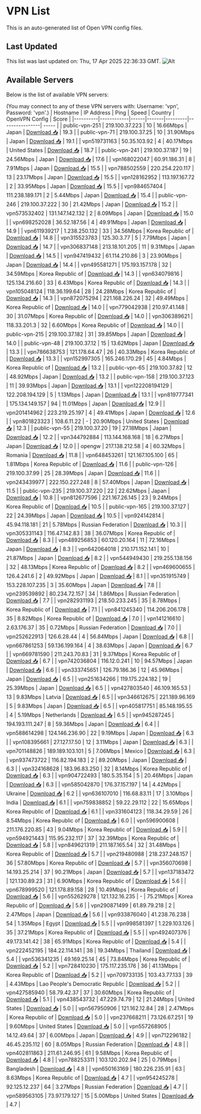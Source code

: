 # VPN List

This is an auto-generated list of Open VPN config files.

## Last Updated

This list was last updated on: Thu, 17 Apr 2025 22:36:33 GMT.
![Alt](https://repobeats.axiom.co/api/embed/186b98318ef1479477931607c1ad7d823f12451f.svg "Repobeats analytics image")

## Available Servers

Below is the list of available VPN servers:

(You may connect to any of these VPN servers with: Username: 'vpn', Password: 'vpn'.)
| Hostname | IP Address | Ping | Speed | Country | OpenVPN Config | Score |
|----------|------------|------|-------|---------|----------------| ----- |
| public-vpn-251 | 219.100.37.223 | 10 | 16.66Mbps | Japan | [Download 📥](./configs/server_0_JP.ovpn) | 19.3 |
| public-vpn-71 | 219.100.37.25 | 10 | 31.90Mbps | Japan | [Download 📥](./configs/server_1_JP.ovpn) | 19.1 |
| vpn519731163 | 50.35.103.92 | 4 | 40.17Mbps | United States | [Download 📥](./configs/server_2_US.ovpn) | 18.7 |
| public-vpn-241 | 219.100.37.187 | 19 | 24.56Mbps | Japan | [Download 📥](./configs/server_3_JP.ovpn) | 17.6 |
| vpn168022047 | 60.91.186.31 | 8 | 7.91Mbps | Japan | [Download 📥](./configs/server_4_JP.ovpn) | 15.5 |
| vpn788502559 | 220.254.220.117 | 13 | 23.17Mbps | Japan | [Download 📥](./configs/server_5_JP.ovpn) | 15.5 |
| vpn128162952 | 113.197.167.72 | 2 | 33.95Mbps | Japan | [Download 📥](./configs/server_6_JP.ovpn) | 15.5 |
| vpn984657404 | 111.238.189.171 | 2 | 5.44Mbps | Japan | [Download 📥](./configs/server_7_JP.ovpn) | 15.4 |
| public-vpn-246 | 219.100.37.222 | 30 | 21.42Mbps | Japan | [Download 📥](./configs/server_8_JP.ovpn) | 15.2 |
| vpn573532402 | 131.147.142.132 | 2 | 8.09Mbps | Japan | [Download 📥](./configs/server_9_JP.ovpn) | 15.0 |
| vpn698252028 | 36.52.187.56 | 4 | 49.91Mbps | Japan | [Download 📥](./configs/server_10_JP.ovpn) | 14.9 |
| vpn611939217 | 1.238.250.132 | 33 | 34.56Mbps | Korea Republic of | [Download 📥](./configs/server_11_KR.ovpn) | 14.8 |
| vpn315523783 | 125.30.3.77 | 5 | 7.79Mbps | Japan | [Download 📥](./configs/server_12_JP.ovpn) | 14.7 |
| vpn306837148 | 213.18.101.205 | 11 | 9.31Mbps | Japan | [Download 📥](./configs/server_13_JP.ovpn) | 14.5 |
| vpn947419432 | 61.114.210.86 | 3 | 23.90Mbps | Japan | [Download 📥](./configs/server_14_JP.ovpn) | 14.4 |
| vpn495581271 | 175.193.157.178 | 32 | 34.59Mbps | Korea Republic of | [Download 📥](./configs/server_15_KR.ovpn) | 14.3 |
| vpn634079816 | 125.134.216.60 | 33 | 6.43Mbps | Korea Republic of | [Download 📥](./configs/server_16_KR.ovpn) | 14.3 |
| vpn105048124 | 118.36.199.64 | 28 | 24.28Mbps | Korea Republic of | [Download 📥](./configs/server_17_KR.ovpn) | 14.3 |
| vpn872075294 | 221.168.226.24 | 32 | 49.49Mbps | Korea Republic of | [Download 📥](./configs/server_18_KR.ovpn) | 14.0 |
| vpn779042938 | 210.97.41.148 | 30 | 31.07Mbps | Korea Republic of | [Download 📥](./configs/server_19_KR.ovpn) | 14.0 |
| vpn306389621 | 118.33.201.3 | 32 | 6.60Mbps | Korea Republic of | [Download 📥](./configs/server_20_KR.ovpn) | 14.0 |
| public-vpn-215 | 219.100.37.182 | 31 | 39.85Mbps | Japan | [Download 📥](./configs/server_21_JP.ovpn) | 14.0 |
| public-vpn-48 | 219.100.37.12 | 15 | 13.62Mbps | Japan | [Download 📥](./configs/server_22_JP.ovpn) | 13.3 |
| vpn786638753 | 121.178.64.47 | 26 | 40.33Mbps | Korea Republic of | [Download 📥](./configs/server_23_KR.ovpn) | 13.3 |
| vpn152997305 | 165.246.170.29 | 45 | 4.84Mbps | Korea Republic of | [Download 📥](./configs/server_24_KR.ovpn) | 13.2 |
| public-vpn-65 | 219.100.37.82 | 12 | 48.92Mbps | Japan | [Download 📥](./configs/server_25_JP.ovpn) | 13.2 |
| public-vpn-158 | 219.100.37.123 | 11 | 39.93Mbps | Japan | [Download 📥](./configs/server_26_JP.ovpn) | 13.1 |
| vpn122208194129 | 122.208.194.129 | 5 | 1.13Mbps | Japan | [Download 📥](./configs/server_27_JP.ovpn) | 13.1 |
| vpn819777341 | 175.134.149.157 | 94 | 11.01Mbps | Japan | [Download 📥](./configs/server_28_JP.ovpn) | 12.9 |
| vpn201414962 | 223.219.25.197 | 4 | 49.41Mbps | Japan | [Download 📥](./configs/server_29_JP.ovpn) | 12.6 |
| vpn801823323 | 108.6.11.22 | - | 20.90Mbps | United States | [Download 📥](./configs/server_30_US.ovpn) | 12.3 |
| public-vpn-55 | 219.100.37.20 | 19 | 27.18Mbps | Japan | [Download 📥](./configs/server_31_JP.ovpn) | 12.2 |
| vpn344792884 | 113.144.168.168 | 18 | 6.27Mbps | Japan | [Download 📥](./configs/server_32_JP.ovpn) | 12.0 |
| opengw | 217.138.212.58 | 4 | 60.32Mbps | Romania | [Download 📥](./configs/server_33_RO.ovpn) | 11.8 |
| vpn648453261 | 121.167.105.100 | 65 | 1.81Mbps | Korea Republic of | [Download 📥](./configs/server_34_KR.ovpn) | 11.6 |
| public-vpn-126 | 219.100.37.99 | 25 | 28.39Mbps | Japan | [Download 📥](./configs/server_35_JP.ovpn) | 11.6 |
| vpn243439977 | 222.150.227.248 | 8 | 57.40Mbps | Japan | [Download 📥](./configs/server_36_JP.ovpn) | 11.5 |
| public-vpn-235 | 219.100.37.220 | 22 | 22.62Mbps | Japan | [Download 📥](./configs/server_37_JP.ovpn) | 10.8 |
| vpn812677596 | 221.167.26.145 | 23 | 9.24Mbps | Korea Republic of | [Download 📥](./configs/server_38_KR.ovpn) | 10.5 |
| public-vpn-165 | 219.100.37.127 | 22 | 24.39Mbps | Japan | [Download 📥](./configs/server_39_JP.ovpn) | 10.5 |
| vpn924142814 | 45.94.118.181 | 21 | 5.78Mbps | Russian Federation | [Download 📥](./configs/server_40_RU.ovpn) | 10.3 |
| vpn305331143 | 116.47.142.83 | 38 | 36.07Mbps | Korea Republic of | [Download 📥](./configs/server_41_KR.ovpn) | 8.3 |
| vpn489256853 | 60.120.20.164 | 11 | 72.16Mbps | Japan | [Download 📥](./configs/server_42_JP.ovpn) | 8.3 |
| vpn642064018 | 210.171.152.141 | 10 | 21.87Mbps | Japan | [Download 📥](./configs/server_43_JP.ovpn) | 8.2 |
| vpn544949430 | 219.255.138.156 | 32 | 48.13Mbps | Korea Republic of | [Download 📥](./configs/server_44_KR.ovpn) | 8.2 |
| vpn469600655 | 126.4.241.6 | 2 | 49.92Mbps | Japan | [Download 📥](./configs/server_45_JP.ovpn) | 8.1 |
| vpn351915749 | 153.228.107.235 | 3 | 35.60Mbps | Japan | [Download 📥](./configs/server_46_JP.ovpn) | 7.8 |
| vpn239539892 | 80.234.72.157 | 34 | 1.86Mbps | Russian Federation | [Download 📥](./configs/server_47_RU.ovpn) | 7.7 |
| vpn282931193 | 218.50.233.245 | 35 | 8.78Mbps | Korea Republic of | [Download 📥](./configs/server_48_KR.ovpn) | 7.1 |
| vpn841245340 | 114.206.206.178 | 35 | 8.82Mbps | Korea Republic of | [Download 📥](./configs/server_49_KR.ovpn) | 7.0 |
| vpn141216610 | 2.63.176.37 | 35 | 0.72Mbps | Russian Federation | [Download 📥](./configs/server_50_RU.ovpn) | 7.0 |
| vpn252622913 | 126.6.28.44 | 4 | 56.84Mbps | Japan | [Download 📥](./configs/server_51_JP.ovpn) | 6.8 |
| vpn667861253 | 59.136.199.164 | 4 | 38.63Mbps | Japan | [Download 📥](./configs/server_52_JP.ovpn) | 6.7 |
| vpn669781590 | 211.243.70.83 | 31 | 9.37Mbps | Korea Republic of | [Download 📥](./configs/server_53_KR.ovpn) | 6.7 |
| vpn742036804 | 116.12.0.241 | 10 | 94.57Mbps | Japan | [Download 📥](./configs/server_54_JP.ovpn) | 6.6 |
| vpn333745651 | 126.79.186.36 | 12 | 45.96Mbps | Japan | [Download 📥](./configs/server_55_JP.ovpn) | 6.5 |
| vpn251634266 | 119.175.224.182 | 19 | 25.39Mbps | Japan | [Download 📥](./configs/server_56_JP.ovpn) | 6.5 |
| vpn427803540 | 46.109.165.53 | 13 | 9.83Mbps | Latvia | [Download 📥](./configs/server_57_LV.ovpn) | 6.5 |
| vpn346612675 | 221.189.96.169 | 5 | 9.83Mbps | Japan | [Download 📥](./configs/server_58_JP.ovpn) | 6.5 |
| vpn405817751 | 85.148.195.55 | 4 | 5.19Mbps | Netherlands | [Download 📥](./configs/server_59_NL.ovpn) | 6.5 |
| vpn945287245 | 194.193.111.247 | 8 | 59.36Mbps | Japan | [Download 📥](./configs/server_60_JP.ovpn) | 6.4 |
| vpn588614298 | 124.146.236.90 | 22 | 9.19Mbps | Japan | [Download 📥](./configs/server_61_JP.ovpn) | 6.3 |
| vpn108395661 | 27.127.17.50 | 12 | 3.11Mbps | Japan | [Download 📥](./configs/server_62_JP.ovpn) | 6.3 |
| vpn701148826 | 189.189.103.101 | 5 | 7.06Mbps | Mexico | [Download 📥](./configs/server_63_MX.ovpn) | 6.3 |
| vpn937473722 | 116.82.194.183 | 2 | 89.20Mbps | Japan | [Download 📥](./configs/server_64_JP.ovpn) | 6.3 |
| vpn324168628 | 183.96.83.250 | 32 | 8.14Mbps | Korea Republic of | [Download 📥](./configs/server_65_KR.ovpn) | 6.3 |
| vpn904722493 | 180.5.35.154 | 5 | 20.46Mbps | Japan | [Download 📥](./configs/server_66_JP.ovpn) | 6.3 |
| vpn585042870 | 176.37.157.197 | 14 | 4.42Mbps | Ukraine | [Download 📥](./configs/server_67_UA.ovpn) | 6.2 |
| vpn636107010 | 116.68.83.11 | 17 | 3.10Mbps | India | [Download 📥](./configs/server_68_IN.ovpn) | 6.1 |
| vpn759838852 | 59.22.29.112 | 22 | 15.65Mbps | Korea Republic of | [Download 📥](./configs/server_69_KR.ovpn) | 6.1 |
| vpn331604123 | 118.34.29.59 | 26 | 8.54Mbps | Korea Republic of | [Download 📥](./configs/server_70_KR.ovpn) | 6.0 |
| vpn596900608 | 211.176.220.85 | 43 | 9.04Mbps | Korea Republic of | [Download 📥](./configs/server_71_KR.ovpn) | 5.9 |
| vpn594921443 | 115.95.232.117 | 37 | 32.39Mbps | Korea Republic of | [Download 📥](./configs/server_72_KR.ovpn) | 5.8 |
| vpn849621319 | 211.187.165.54 | 32 | 31.48Mbps | Korea Republic of | [Download 📥](./configs/server_73_KR.ovpn) | 5.7 |
| vpn219480988 | 218.237.248.157 | 36 | 57.80Mbps | Korea Republic of | [Download 📥](./configs/server_74_KR.ovpn) | 5.7 |
| vpn356070698 | 14.193.25.214 | 37 | 90.21Mbps | Japan | [Download 📥](./configs/server_75_JP.ovpn) | 5.7 |
| vpn137183472 | 121.130.89.23 | 31 | 6.90Mbps | Korea Republic of | [Download 📥](./configs/server_76_KR.ovpn) | 5.6 |
| vpn678999520 | 121.178.89.158 | 28 | 10.49Mbps | Korea Republic of | [Download 📥](./configs/server_77_KR.ovpn) | 5.6 |
| vpn552629278 | 121.132.16.235 | - | 75.21Mbps | Korea Republic of | [Download 📥](./configs/server_78_KR.ovpn) | 5.6 |
| vpn290871499 | 61.89.79.218 | 2 | 2.47Mbps | Japan | [Download 📥](./configs/server_79_JP.ovpn) | 5.6 |
| vpn933876040 | 41.238.76.238 | 54 | 1.35Mbps | Egypt | [Download 📥](./configs/server_80_EG.ovpn) | 5.5 |
| vpn998581397 | 1.229.103.126 | 35 | 37.21Mbps | Korea Republic of | [Download 📥](./configs/server_81_KR.ovpn) | 5.5 |
| vpn492407376 | 49.173.141.42 | 38 | 65.91Mbps | Korea Republic of | [Download 📥](./configs/server_82_KR.ovpn) | 5.4 |
| vpn222452195 | 184.22.114.141 | 38 | 19.34Mbps | Thailand | [Download 📥](./configs/server_83_TH.ovpn) | 5.4 |
| vpn536341235 | 49.169.25.14 | 45 | 73.84Mbps | Korea Republic of | [Download 📥](./configs/server_84_KR.ovpn) | 5.2 |
| vpn728410230 | 175.117.235.176 | 36 | 41.13Mbps | Korea Republic of | [Download 📥](./configs/server_85_KR.ovpn) | 5.2 |
| vpn709733135 | 103.43.77.133 | 39 | 4.43Mbps | Lao People's Democratic Republic | [Download 📥](./configs/server_86_LA.ovpn) | 5.2 |
| vpn427585940 | 58.79.42.37 | 37 | 30.60Mbps | Korea Republic of | [Download 📥](./configs/server_87_KR.ovpn) | 5.1 |
| vpn438543732 | 47.229.74.79 | 12 | 21.24Mbps | United States | [Download 📥](./configs/server_88_US.ovpn) | 5.0 |
| vpn567950906 | 121.162.12.84 | 28 | 2.47Mbps | Korea Republic of | [Download 📥](./configs/server_89_KR.ovpn) | 5.0 |
| vpn237668211 | 73.126.67.251 | 19 | 9.60Mbps | United States | [Download 📥](./configs/server_90_US.ovpn) | 5.0 |
| vpn557268905 | 14.12.49.64 | 37 | 6.00Mbps | Japan | [Download 📥](./configs/server_91_JP.ovpn) | 4.9 |
| vpn712296182 | 46.45.235.112 | 60 | 8.05Mbps | Russian Federation | [Download 📥](./configs/server_92_RU.ovpn) | 4.8 |
| vpn402811863 | 211.61.246.95 | 61 | 9.58Mbps | Korea Republic of | [Download 📥](./configs/server_93_KR.ovpn) | 4.8 |
| vpn788253311 | 103.120.202.94 | 25 | 0.79Mbps | Bangladesh | [Download 📥](./configs/server_94_BD.ovpn) | 4.8 |
| vpn650163169 | 180.226.235.91 | 63 | 8.63Mbps | Korea Republic of | [Download 📥](./configs/server_95_KR.ovpn) | 4.7 |
| vpn954245278 | 92.125.12.237 | 64 | 3.27Mbps | Russian Federation | [Download 📥](./configs/server_96_RU.ovpn) | 4.7 |
| vpn589563105 | 73.97.179.127 | 15 | 5.00Mbps | United States | [Download 📥](./configs/server_97_US.ovpn) | 4.7 |
